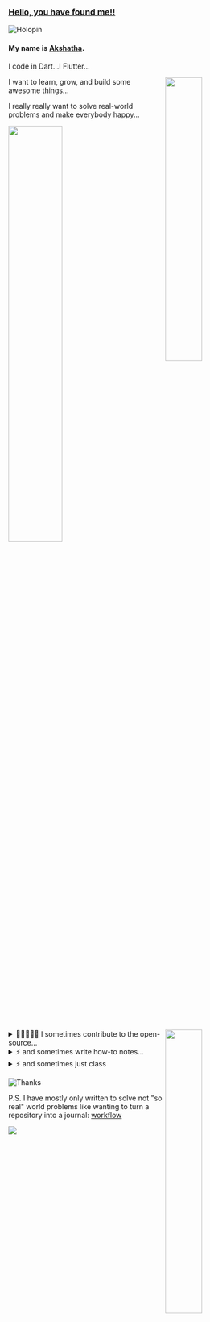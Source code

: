 ### [Hello, you have found me!!](https://micedreams.github.io/) 

![Holopin](https://holopin.me/micedreams)

#### My name is [Akshatha](https://github.com/micedreams/CV/).

I code in Dart...I Flutter...

<img align='right' src="https://github-readme-stats.vercel.app/api/top-langs/?username=micedreams&layout=compact&theme=tokyonight" width="38%" > 

I want to learn, grow, and build some awesome things...

I really really want to solve real-world problems and make everybody happy...


<img src="https://github-readme-stats.vercel.app/api?username=micedreams&show_icons=true&theme=tokyonight&custom_title=My%20GitHub%20Stats" width="46%" >


<img align='right' src="https://streak-stats.demolab.com/?user=micedreams&theme=tokyonight" width="38%" >
<details>
    <summary>🧙‍♀️🧛🏽‍♀️ I sometimes contribute to the open-source...</summary>
 
1. <a href="https://github.com/SankethBK/diaryvault">Diary vault</a> - A FOSS and the first personal diary app focused on offline note-taking built with Flutter.<a href="https://play.google.com/store/apps/details?id=me.sankethbk.dairyapp">App-link</a>

2. <a href="https://github.com/DenverCoder1/github-readme-streak-stats">github-readme-streak-stats</a> 
</details>

<details>
  <summary>⚡ and sometimes write how-to notes...</summary>
   
  1. [How to integrate sqflite into a Flutter project.](https://github.com/micedreams/sqflite_demo#getting-started---how-to-integrate-sqflite-into-a-flutter-project)
     
  2. [How I turned my Set state Flutter project into BLoC pattern Flutter project](https://github.com/micedreams/tic-tac-toe#how-i-turned-my-set-state-flutter-project-into-bloc-pattern-flutter-project)
  3. [Drop down menu](https://gist.github.com/micedreams/ce00369de5992aa86827bc00cf518834)
</details>

  <details><summary>⚡ and sometimes just class</summary>
   
   1. [Multi future builder](https://gist.github.com/micedreams/18bacf73b5badbcfbe1767d2bccd1af5)

</details>



![Thanks](https://readme-typing-svg.demolab.com/?lines=Thank+you+for+visiting‼;Cheers‼&color=73daca&vCenter=true&height=19)

P.S. I have mostly only written to solve not "so real" world problems like wanting to turn a repository into a journal:  [workflow](https://gist.github.com/micedreams/d2452ab96255da983e9527b361e46bc1)

<img  src="https://komarev.com/ghpvc/?username=micedreams&color=34548a">  
